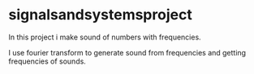 # signalsandsystemsproject

In this project i make sound of numbers with frequencies.

I use fourier transform to generate sound from frequencies and getting frequencies of sounds.
